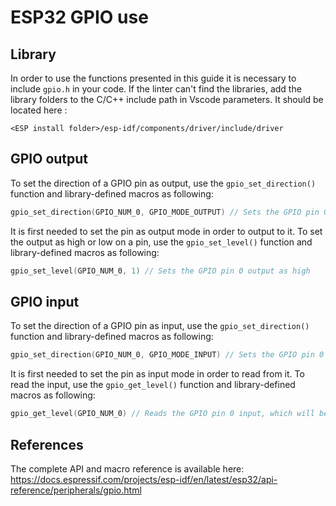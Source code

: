 # ESP32 GPIO use

## Library
In order to use the functions presented in this guide it is necessary to include `gpio.h` in your code. If the linter can't find the libraries, add the library folders to the C/C++ include path in Vscode parameters. It should be located here :
```
<ESP install folder>/esp-idf/components/driver/include/driver
```

## GPIO output
To set the direction of a GPIO pin as output, use the `gpio_set_direction()` function and library-defined macros as following:
```C
gpio_set_direction(GPIO_NUM_0, GPIO_MODE_OUTPUT) // Sets the GPIO pin 0 as output mode
```
It is first needed to set the pin as output mode in order to output to it. To set the output as high or low on a pin, use the `gpio_set_level()` function and library-defined macros as following:
```C
gpio_set_level(GPIO_NUM_0, 1) // Sets the GPIO pin 0 output as high
```
## GPIO input
To set the direction of a GPIO pin as input, use the `gpio_set_direction()` function and library-defined macros as following:
```C
gpio_set_direction(GPIO_NUM_0, GPIO_MODE_INPUT) // Sets the GPIO pin 0 as input mode
```
It is first needed to set the pin as input mode in order to read from it. To read the input, use the `gpio_get_level()` function and library-defined macros as following:
```C
gpio_get_level(GPIO_NUM_0) // Reads the GPIO pin 0 input, which will be either 1 or 0 (high or low)
```

## References
The complete API and macro reference is available here: <br>
https://docs.espressif.com/projects/esp-idf/en/latest/esp32/api-reference/peripherals/gpio.html